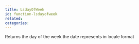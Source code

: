 ```yaml
---
title: LsdayOfWeek
id: function-lsdayofweek
related:
categories:
---
```


Returns the day of the week the date represents in locale format
